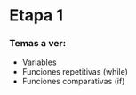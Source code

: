 # Etapa 1

### Temas a ver:
* Variables
* Funciones repetitivas (while)
* Funciones comparativas (if)
